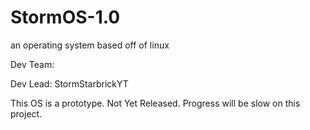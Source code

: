 # StormOS-1.0
an operating system based off of linux

Dev Team: 

Dev Lead: StormStarbrickYT

This OS is a prototype. Not Yet Released. Progress will be slow on this project.
